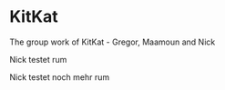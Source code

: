 # KitKat
The group work of KitKat - Gregor, Maamoun and Nick

Nick testet rum

Nick testet noch mehr rum
